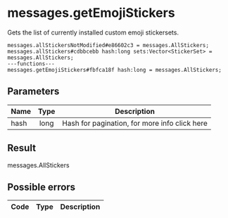# messages.getEmojiStickers
Gets the list of currently installed custom emoji stickersets.

```
messages.allStickersNotModified#e86602c3 = messages.AllStickers;
messages.allStickers#cdbbcebb hash:long sets:Vector<StickerSet> = messages.AllStickers;
---functions---
messages.getEmojiStickers#fbfca18f hash:long = messages.AllStickers;
```

## Parameters
| Name | Type | Description |
| ---- | :----: | ----------- |
| hash | long | Hash for pagination, for more info click here |


## Result
messages.AllStickers

## Possible errors
| Code | Type | Description |
| ---- | :----: | ----------- |

